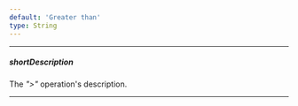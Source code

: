 ```yaml
---
default: 'Greater than'
type: String
---
```

---
##### shortDescription
The *">"* operation's description.

---
